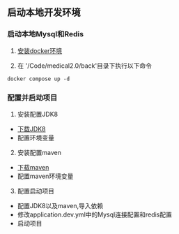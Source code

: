 ## 启动本地开发环境

### 启动本地Mysql和Redis

1. [安装docker环境](https://docs.docker.com/desktop/install/linux-install/)

2. 在 '/Code/medical2.0/back'目录下执行以下命令

```shell
docker compose up -d
```

### 配置并启动项目

1. 安装配置JDK8
* [下载JDK8](https://www.oracle.com/cn/java/technologies/downloads/)
* 配置环境变量

2. 安装配置maven

* [下载maven](https://maven.apache.org/download.cgi)
* 配置maven环境变量

3. 配置启动项目
* 配置JDK8以及maven,导入依赖
* 修改application.dev.yml中的Mysql连接配置和redis配置
* 启动项目

